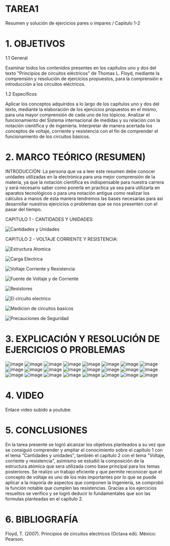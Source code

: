# TAREA1
Resumen y solución de ejercicios pares o impares / Capitulo 1-2

# 1. OBJETIVOS
1.1 General

Examinar todos los contenidos presentes en los capítulos uno y dos del texto "Principios de circuitos eléctricos" de Thomas L. Floyd, mediante la comprensión y resolución de ejercicios propuestos, para la comprensión e introducción a los circuitos eléctricos.

1.2 Especificos

Aplicar los conceptos adquiridos a lo largo de los capítulos uno y dos del texto, mediante la elaboración de los ejercicios propuestos en el mismo, para una mayor comprensión de cada uno de los tópicos.
Analizar el funcionamiento del Sistema internacional de medidas y su relación con la notación científica y de ingeniería.
Interpretar de manera acertada los conceptos de voltaje, corriente y resistencia con el fin de comprender el funcionamiento de los circuitos básicos.

# 2. MARCO TEÓRICO (RESUMEN)

INTRODUCCIÓN: La persona que va a leer este resumen debe conocer unidades utilizadas en la electrónica para una mejor comprensión de la materia, ya que la notación científica es indispensable para nuestra carrera y será necesario saber como ponerla en practica ya sea para utilizarla en aparatos tecnológicos o para una notación antigua como realizar los cálculos a manos de esta manera tendremos las bases necesarias para así desarrollar nuestros ejercicios o problemas que se nos presenten con el pasar del tiempo.

CAPITULO 1 - CANTIDADES Y UNIDADES:

![Cantidades y Unidades](https://user-images.githubusercontent.com/116813369/201088353-7d654ca4-0b4a-4afb-9fc7-8819326a6b1f.jpg)

CAPITULO 2 - VOLTAJE CORRIENTE Y RESISTENCIA: 

![Estructura Atomica](https://user-images.githubusercontent.com/116813369/201088442-59f80182-1f53-4fdd-bccc-c9bd263c1dc2.jpg)

![Carga Electrica](https://user-images.githubusercontent.com/116813369/201088579-1d14555a-21e2-439e-b027-02f37ee78b2d.jpg)

![Voltaje Corriente y Resistencia](https://user-images.githubusercontent.com/116813369/201088611-cdfebd45-9c3d-41d9-ab55-b5f4ea4581a1.jpg)

![Fuente de Voltaje y de Corriente](https://user-images.githubusercontent.com/116813369/201088652-f4790d4d-4a9f-4dae-bd66-48402a658f21.jpg)

![Resistores](https://user-images.githubusercontent.com/116813369/201088684-abec5eff-fc0b-4e01-ae8d-bdc6650bb6b6.jpg)

![El circuito electrico](https://user-images.githubusercontent.com/116813369/201088704-b4f2e80f-050c-4a7e-b368-1c2c21bba86b.jpg)

![Medicion de circuitos basicos](https://user-images.githubusercontent.com/116813369/201088746-5f4be042-fb1f-49e6-b020-1fff055148db.jpg)

![Precauciones de Seguridad](https://user-images.githubusercontent.com/116813369/201088767-a479b8bd-a44e-4500-a8cd-478cd4941da8.jpg)


# 3. EXPLICACIÓN Y RESOLUCIÓN DE EJERCICIOS O PROBLEMAS

![image](https://user-images.githubusercontent.com/116813369/201250935-b88bd9a7-65d1-4855-8ae6-4f2066e56a25.png)
![image](https://user-images.githubusercontent.com/116813369/201251020-44d18680-b921-4985-982d-1d9712a0ead8.png)
![image](https://user-images.githubusercontent.com/116813369/201251089-b76aeb81-5bec-4882-8a08-1b760613c5dc.png)
![image](https://user-images.githubusercontent.com/116813369/201251170-46c12922-51e0-47e7-86e4-a22ea05ad27b.png)
![image](https://user-images.githubusercontent.com/116813369/201251202-15b8d12f-5c04-420d-adbf-d08e0f431c7f.png)
![image](https://user-images.githubusercontent.com/116813369/201251232-0a03be79-dc61-4624-8019-944abbbb0d68.png)
![image](https://user-images.githubusercontent.com/116813369/201251270-3063ae6f-77a3-491c-887f-2f457db05e0a.png)
![image](https://user-images.githubusercontent.com/116813369/201251295-2d3d327f-3067-492f-8260-db29e4ea78b1.png)
![image](https://user-images.githubusercontent.com/116813369/201251314-3b495ff8-e162-42da-8e77-532e11dc8725.png)
![image](https://user-images.githubusercontent.com/116813369/201251336-aac97ee7-7f9d-493a-915f-c395c6e98b3e.png)
![image](https://user-images.githubusercontent.com/116813369/201251365-edc805d4-a9d5-4477-8f6e-7551d6d73520.png)
![image](https://user-images.githubusercontent.com/116813369/201251383-3ae5b7b3-2e49-4e5e-ba78-250791f68bb2.png)
![image](https://user-images.githubusercontent.com/116813369/201251405-16655008-6670-402a-a4f3-7c7b8f54f765.png)
![image](https://user-images.githubusercontent.com/116813369/201251424-f07beabd-be7e-4aec-9794-787fc9d7fba4.png)
![image](https://user-images.githubusercontent.com/116813369/201251442-52b678a0-3b5b-42ea-808d-892aef4dadc2.png)
![image](https://user-images.githubusercontent.com/116813369/201251453-42fa80c7-6c72-455a-b341-e280866d4ae0.png)
![image](https://user-images.githubusercontent.com/116813369/201251470-a4c52ce4-843f-4c46-8661-f1aa1fd43f5d.png)
![image](https://user-images.githubusercontent.com/116813369/201251487-23d5b82b-db19-42f7-90d2-0c65e22a5f44.png)
![image](https://user-images.githubusercontent.com/116813369/201251520-c4e052f2-fd52-4a5f-b129-719d3e9da23d.png)
![image](https://user-images.githubusercontent.com/116813369/201251545-203a58e7-d1b7-4bb2-975e-a867c8cb2472.png)
![image](https://user-images.githubusercontent.com/116813369/201251561-22249a08-8ec6-4408-92c3-a77edec9d734.png)
![image](https://user-images.githubusercontent.com/116813369/201251660-4bb39fa6-33e5-407c-aef8-22fdc54d2ca2.png)
![image](https://user-images.githubusercontent.com/116813369/201251715-f63df875-5b32-42e6-b38b-a289a8543e83.png)
![image](https://user-images.githubusercontent.com/116813369/201251724-03de8b0d-af70-4e55-b1c3-f519d56205ac.png)

# 4. VIDEO

Enlace video subido a youtube:

# 5. CONCLUSIONES

En la tarea presente se logró alcanzar los objetivos planteados a su vez que se consiguió comprender y ampliar el conocimiento sobre el capítulo 1 con el tema "Cantidades y unidades", también el capítulo 2 con el tema "Voltaje, corriente y resistencia", asimismo se estudió la composición de la estructura atómica que sera utilizada como base principal para los temas posteriores.
Se realizo un trabajo eficiente y que permite reconocer que el concepto de voltaje es uno de los más importantes por lo que se puede aplicar a la mayoría de aspectos que componen la Ingeniería, se comprobó la función notable que cumplen las resistencias. Gracias a los ejercicios resueltos se verifico y se logró deducir lo fundamentales que son las formulas planteadas en el capítulo 2.

# 6. BIBLIOGRAFÍA

Floyd, T. (2007). Principios de circuitos electricos (Octava edi). México: Pearson.
